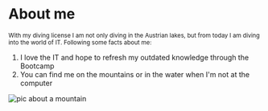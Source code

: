 # About me
<sub>With my diving license I am not only diving in the Austrian lakes, but from today I am diving into the world of IT.
Following some facts about me:</sub>

1. I love the IT and hope to refresh my outdated knowledge through the Bootcamp
2. You can find me on the mountains or in the water when I'm not at the computer

<img src="https://unsplash.com/photos/9wg5jCEPBsw" widht="400" hight="300" alt="pic about a mountain" />
